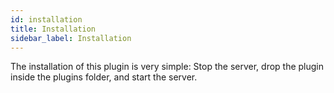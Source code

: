 ```yaml
---
id: installation
title: Installation
sidebar_label: Installation
---
```


The installation of this plugin is very simple:
Stop the server, drop the plugin inside the plugins folder, and start the server.